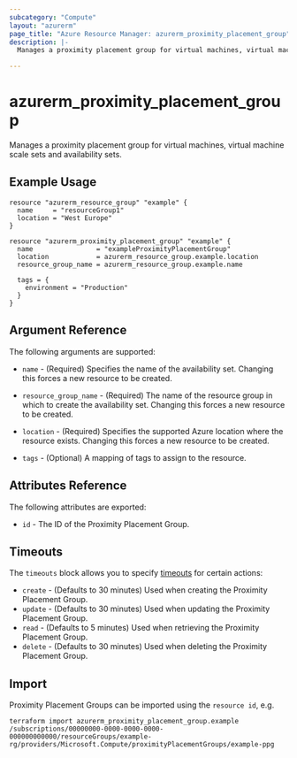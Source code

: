 ```yaml
---
subcategory: "Compute"
layout: "azurerm"
page_title: "Azure Resource Manager: azurerm_proximity_placement_group"
description: |-
  Manages a proximity placement group for virtual machines, virtual machine scale sets and availability sets.

---
```


# azurerm_proximity_placement_group

Manages a proximity placement group for virtual machines, virtual machine scale sets and availability sets.

## Example Usage

```hcl
resource "azurerm_resource_group" "example" {
  name     = "resourceGroup1"
  location = "West Europe"
}

resource "azurerm_proximity_placement_group" "example" {
  name                = "exampleProximityPlacementGroup"
  location            = azurerm_resource_group.example.location
  resource_group_name = azurerm_resource_group.example.name

  tags = {
    environment = "Production"
  }
}
```

## Argument Reference

The following arguments are supported:

* `name` - (Required) Specifies the name of the availability set. Changing this forces a new resource to be created.

* `resource_group_name` - (Required) The name of the resource group in which to create the availability set. Changing this forces a new resource to be created.

* `location` - (Required) Specifies the supported Azure location where the resource exists. Changing this forces a new resource to be created.

* `tags` - (Optional) A mapping of tags to assign to the resource.

## Attributes Reference

The following attributes are exported:

* `id` - The ID of the Proximity Placement Group.

## Timeouts

The `timeouts` block allows you to specify [timeouts](https://www.terraform.io/docs/configuration/resources.html#timeouts) for certain actions:

* `create` - (Defaults to 30 minutes) Used when creating the Proximity Placement Group.
* `update` - (Defaults to 30 minutes) Used when updating the Proximity Placement Group.
* `read` - (Defaults to 5 minutes) Used when retrieving the Proximity Placement Group.
* `delete` - (Defaults to 30 minutes) Used when deleting the Proximity Placement Group.

## Import

Proximity Placement Groups can be imported using the `resource id`, e.g.

```shell
terraform import azurerm_proximity_placement_group.example /subscriptions/00000000-0000-0000-0000-000000000000/resourceGroups/example-rg/providers/Microsoft.Compute/proximityPlacementGroups/example-ppg
```
